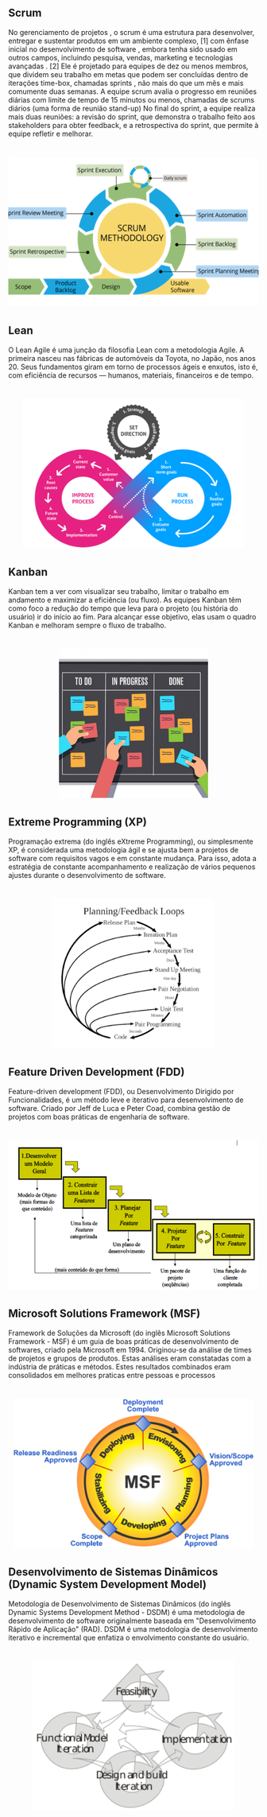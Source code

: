 ## Scrum

No gerenciamento de projetos , o scrum é uma estrutura para desenvolver, entregar e sustentar produtos em um ambiente complexo, [1] com ênfase inicial no desenvolvimento de software , embora tenha sido usado em outros campos, incluindo pesquisa, vendas, marketing e tecnologias avançadas . [2] Ele é projetado para equipes de dez ou menos membros, que dividem seu trabalho em metas que podem ser concluídas dentro de iterações time-box, chamadas sprints , não mais do que um mês e mais comumente duas semanas. A equipe scrum avalia o progresso em reuniões diárias com limite de tempo de 15 minutos ou menos, chamadas de scrums diários (uma forma de reunião stand-up) No final do sprint, a equipe realiza mais duas reuniões: a revisão do sprint, que demonstra o trabalho feito aos stakeholders para obter feedback, e a retrospectiva do sprint, que permite à equipe refletir e melhorar.

<h1 align="center">
   <img alt="scrum" src=".github/SCRUM.png" height="300px" />
</h1>

## Lean

O Lean Agile é uma junção da filosofia Lean com a metodologia Agile. A primeira nasceu nas fábricas de automóveis da Toyota, no Japão, nos anos 20. Seus fundamentos giram em torno de processos ágeis e enxutos, isto é, com eficiência de recursos — humanos, materiais, financeiros e de tempo.

<h1 align="center">
   <img alt="lean" src=".github/LEAN.png" height="300px" />
</h1>

## Kanban

Kanban tem a ver com visualizar seu trabalho, limitar o trabalho em andamento e maximizar a eficiência (ou fluxo). As equipes Kanban têm como foco a redução do tempo que leva para o projeto (ou história do usuário) ir do início ao fim. Para alcançar esse objetivo, elas usam o quadro Kanban e melhoram sempre o fluxo de trabalho.

<h1 align="center">
   <img alt="kanban" src=".github/KANBAN.jpg" height="300px" />
</h1>

## Extreme Programming (XP)

Programação extrema (do inglês eXtreme Programming), ou simplesmente XP, é considerada uma metodologia ágil e se ajusta bem a projetos de software com requisitos vagos e em constante mudança. Para isso, adota a estratégia de constante acompanhamento e realização de vários pequenos ajustes durante o desenvolvimento de software.

<h1 align="center">
   <img alt="xp" src=".github/XP.png" height="300px" />
</h1>


## Feature Driven Development (FDD)

Feature-driven development (FDD), ou Desenvolvimento Dirigido por Funcionalidades, é um método leve e iterativo para desenvolvimento de software. Criado por Jeff de Luca e Peter Coad, combina gestão de projetos com boas práticas de engenharia de software.

<h1 align="center">
   <img alt="fdd" src=".github/FDD.png" height="300px" />
</h1>


## Microsoft Solutions Framework (MSF)

Framework de Soluções da Microsoft (do inglês Microsoft Solutions Framework - MSF) é um guia de boas práticas de desenvolvimento de softwares, criado pela Microsoft em 1994. Originou-se da análise de times de projetos e grupos de produtos. Estas análises eram constatadas com a indústria de práticas e métodos. Estes resultados combinados eram consolidados em melhores praticas entre pessoas e processos

<h1 align="center">
   <img alt="msf" src=".github/MSF.png" height="300px" />
</h1>

## Desenvolvimento de Sistemas Dinâmicos (Dynamic System Development Model)

Metodologia de Desenvolvimento de Sistemas Dinâmicos (do inglês Dynamic Systems Development Method - DSDM) é uma metodologia de desenvolvimento de software originalmente baseada em "Desenvolvimento Rápido de Aplicação" (RAD). DSDM é uma metodologia de desenvolvimento iterativo e incremental que enfatiza o envolvimento constante do usuário.

<h1 align="center">
   <img alt="dsdm" src=".github/DSDM.png" height="300px" />
</h1>
